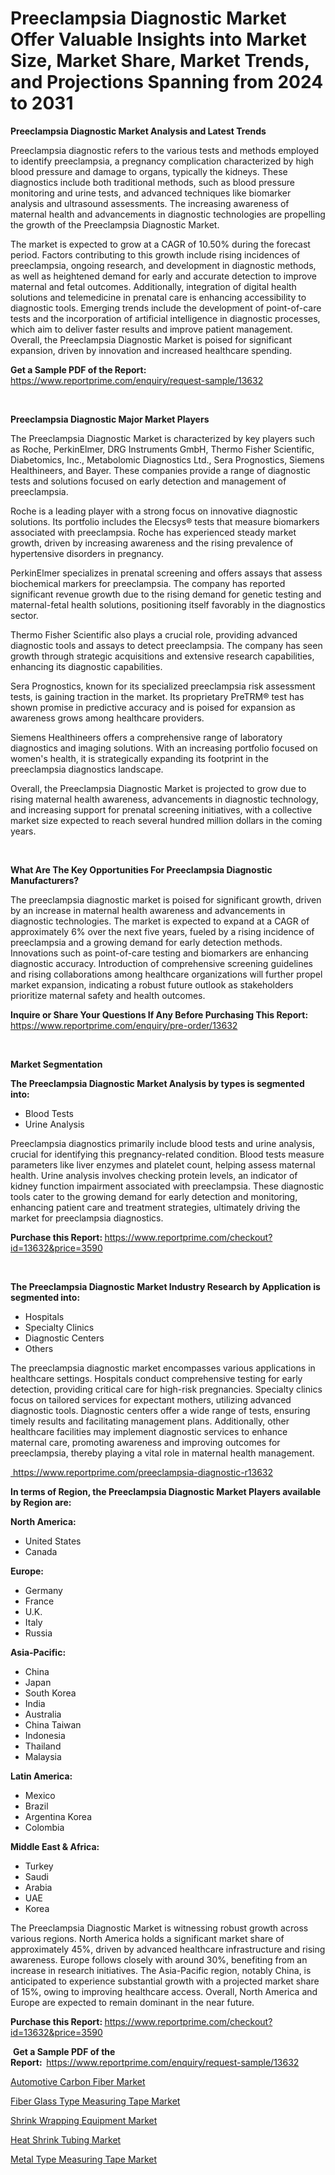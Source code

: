 <p><h1>Preeclampsia Diagnostic Market Offer Valuable Insights into Market Size, Market Share, Market Trends, and Projections Spanning from 2024 to 2031</h1></p><p><strong>Preeclampsia Diagnostic Market Analysis and Latest Trends</strong></p>
<p><p>Preeclampsia diagnostic refers to the various tests and methods employed to identify preeclampsia, a pregnancy complication characterized by high blood pressure and damage to organs, typically the kidneys. These diagnostics include both traditional methods, such as blood pressure monitoring and urine tests, and advanced techniques like biomarker analysis and ultrasound assessments. The increasing awareness of maternal health and advancements in diagnostic technologies are propelling the growth of the Preeclampsia Diagnostic Market.</p><p>The market is expected to grow at a CAGR of 10.50% during the forecast period. Factors contributing to this growth include rising incidences of preeclampsia, ongoing research, and development in diagnostic methods, as well as heightened demand for early and accurate detection to improve maternal and fetal outcomes. Additionally, integration of digital health solutions and telemedicine in prenatal care is enhancing accessibility to diagnostic tools. Emerging trends include the development of point-of-care tests and the incorporation of artificial intelligence in diagnostic processes, which aim to deliver faster results and improve patient management. Overall, the Preeclampsia Diagnostic Market is poised for significant expansion, driven by innovation and increased healthcare spending.</p></p>
<p><strong>Get a Sample PDF of the Report:&nbsp;</strong> <a href="https://www.reportprime.com/enquiry/request-sample/13632?utm_campaign=1108&utm_medium=2&utm_source=Github&utm_content=ia&utm_term=29112024&utm_id=preeclampsia-diagnostic">https://www.reportprime.com/enquiry/request-sample/13632</a></p>
<p>&nbsp;</p>
<p><strong>Preeclampsia Diagnostic Major Market Players</strong></p>
<p><p>The Preeclampsia Diagnostic Market is characterized by key players such as Roche, PerkinElmer, DRG Instruments GmbH, Thermo Fisher Scientific, Diabetomics, Inc., Metabolomic Diagnostics Ltd., Sera Prognostics, Siemens Healthineers, and Bayer. These companies provide a range of diagnostic tests and solutions focused on early detection and management of preeclampsia.</p><p>Roche is a leading player with a strong focus on innovative diagnostic solutions. Its portfolio includes the Elecsys® tests that measure biomarkers associated with preeclampsia. Roche has experienced steady market growth, driven by increasing awareness and the rising prevalence of hypertensive disorders in pregnancy.</p><p>PerkinElmer specializes in prenatal screening and offers assays that assess biochemical markers for preeclampsia. The company has reported significant revenue growth due to the rising demand for genetic testing and maternal-fetal health solutions, positioning itself favorably in the diagnostics sector.</p><p>Thermo Fisher Scientific also plays a crucial role, providing advanced diagnostic tools and assays to detect preeclampsia. The company has seen growth through strategic acquisitions and extensive research capabilities, enhancing its diagnostic capabilities.</p><p>Sera Prognostics, known for its specialized preeclampsia risk assessment tests, is gaining traction in the market. Its proprietary PreTRM® test has shown promise in predictive accuracy and is poised for expansion as awareness grows among healthcare providers.</p><p>Siemens Healthineers offers a comprehensive range of laboratory diagnostics and imaging solutions. With an increasing portfolio focused on women's health, it is strategically expanding its footprint in the preeclampsia diagnostics landscape.</p><p>Overall, the Preeclampsia Diagnostic Market is projected to grow due to rising maternal health awareness, advancements in diagnostic technology, and increasing support for prenatal screening initiatives, with a collective market size expected to reach several hundred million dollars in the coming years.</p></p>
<p>&nbsp;</p>
<p><strong>What Are The Key Opportunities For Preeclampsia Diagnostic Manufacturers?</strong></p>
<p><p>The preeclampsia diagnostic market is poised for significant growth, driven by an increase in maternal health awareness and advancements in diagnostic technologies. The market is expected to expand at a CAGR of approximately 6% over the next five years, fueled by a rising incidence of preeclampsia and a growing demand for early detection methods. Innovations such as point-of-care testing and biomarkers are enhancing diagnostic accuracy. Introduction of comprehensive screening guidelines and rising collaborations among healthcare organizations will further propel market expansion, indicating a robust future outlook as stakeholders prioritize maternal safety and health outcomes.</p></p>
<p><strong>Inquire or Share Your Questions If Any Before Purchasing This Report:</strong> <a href="https://www.reportprime.com/enquiry/pre-order/13632?utm_campaign=1108&utm_medium=2&utm_source=Github&utm_content=ia&utm_term=29112024&utm_id=preeclampsia-diagnostic">https://www.reportprime.com/enquiry/pre-order/13632</a></p>
<p>&nbsp;</p>
<p><strong>Market Segmentation</strong></p>
<p><strong>The Preeclampsia Diagnostic Market Analysis by types is segmented into:</strong></p>
<p><ul><li>Blood Tests</li><li>Urine Analysis</li></ul></p>
<p><p>Preeclampsia diagnostics primarily include blood tests and urine analysis, crucial for identifying this pregnancy-related condition. Blood tests measure parameters like liver enzymes and platelet count, helping assess maternal health. Urine analysis involves checking protein levels, an indicator of kidney function impairment associated with preeclampsia. These diagnostic tools cater to the growing demand for early detection and monitoring, enhancing patient care and treatment strategies, ultimately driving the market for preeclampsia diagnostics.</p></p>
<p><strong>Purchase this Report:&nbsp;</strong><a href="https://www.reportprime.com/checkout?id=13632&price=3590&utm_campaign=1108&utm_medium=2&utm_source=Github&utm_content=ia&utm_term=29112024&utm_id=preeclampsia-diagnostic">https://www.reportprime.com/checkout?id=13632&price=3590</a></p>
<p>&nbsp;</p>
<p><strong>The Preeclampsia Diagnostic Market Industry Research by Application is segmented into:</strong></p>
<p><ul><li>Hospitals</li><li>Specialty Clinics</li><li>Diagnostic Centers</li><li>Others</li></ul></p>
<p><p>The preeclampsia diagnostic market encompasses various applications in healthcare settings. Hospitals conduct comprehensive testing for early detection, providing critical care for high-risk pregnancies. Specialty clinics focus on tailored services for expectant mothers, utilizing advanced diagnostic tools. Diagnostic centers offer a wide range of tests, ensuring timely results and facilitating management plans. Additionally, other healthcare facilities may implement diagnostic services to enhance maternal care, promoting awareness and improving outcomes for preeclampsia, thereby playing a vital role in maternal health management.</p></p>
<p><a href="https://www.reportprime.com/preeclampsia-diagnostic-r13632?utm_campaign=1108&utm_medium=2&utm_source=Github&utm_content=ia&utm_term=29112024&utm_id=preeclampsia-diagnostic">&nbsp;https://www.reportprime.com/preeclampsia-diagnostic-r13632</a></p>
<p><strong>In terms of Region, the Preeclampsia Diagnostic Market Players available by Region are:</strong></p>
<p>
    <p> <strong> North America: </strong>
        <ul>
            <li>United States</li>
            <li>Canada</li>
        </ul>
        </p> 
    <p> <strong> Europe: </strong>
        <ul>
            <li>Germany</li>
            <li>France</li>
            <li>U.K.</li>
            <li>Italy</li>
            <li>Russia</li>
        </ul>
        </p> 
    <p> <strong> Asia-Pacific: </strong>
        <ul>
            <li>China</li>
            <li>Japan</li>
            <li>South Korea</li>
            <li>India</li>
            <li>Australia</li>
            <li>China Taiwan</li>
            <li>Indonesia</li>
            <li>Thailand</li>
            <li>Malaysia</li>
        </ul>
        </p> 
    <p> <strong> Latin America: </strong>
        <ul>
            <li>Mexico</li>
            <li>Brazil</li>
            <li>Argentina Korea</li>
            <li>Colombia</li>
        </ul>
        </p> 
    <p> <strong> Middle East & Africa: </strong>
        <ul>
            <li>Turkey</li>
            <li>Saudi</li>
            <li>Arabia</li>
            <li>UAE</li>
            <li>Korea</li>
        </ul>
    </p>
    </p>
<p><p>The Preeclampsia Diagnostic Market is witnessing robust growth across various regions. North America holds a significant market share of approximately 45%, driven by advanced healthcare infrastructure and rising awareness. Europe follows closely with around 30%, benefiting from an increase in research initiatives. The Asia-Pacific region, notably China, is anticipated to experience substantial growth with a projected market share of 15%, owing to improving healthcare access. Overall, North America and Europe are expected to remain dominant in the near future.</p></p>
<p><strong>Purchase this Report: </strong><a href="https://www.reportprime.com/checkout?id=13632&price=3590&utm_campaign=1108&utm_medium=2&utm_source=Github&utm_content=ia&utm_term=29112024&utm_id=preeclampsia-diagnostic">https://www.reportprime.com/checkout?id=13632&price=3590</a></p>
<p>&nbsp;<strong>Get a Sample PDF of the Report:&nbsp;&nbsp;</strong><a href="https://www.reportprime.com/enquiry/request-sample/13632?utm_campaign=1108&utm_medium=2&utm_source=Github&utm_content=ia&utm_term=29112024&utm_id=preeclampsia-diagnostic">https://www.reportprime.com/enquiry/request-sample/13632</a></p>
<p><strong></strong></p>
<p><p><a href="https://www.linkedin.com/pulse/automotive-carbon-fiber-industry-analysis-report-cc5mf?utm_campaign=1108&utm_medium=2&utm_source=Github&utm_content=ia&utm_term=29112024&utm_id=preeclampsia-diagnostic">Automotive Carbon Fiber Market</a></p><p><a href="https://issuu.com/reportprime-2/docs/fiber-glass-type-measuring-tape-market-size-2030.p?utm_campaign=1108&utm_medium=2&utm_source=Github&utm_content=ia&utm_term=29112024&utm_id=preeclampsia-diagnostic">Fiber Glass Type Measuring Tape Market</a></p><p><a href="https://www.linkedin.com/pulse/emerging-opportunities-challenges-global-shrink-wrapping-yjvvc?utm_campaign=1108&utm_medium=2&utm_source=Github&utm_content=ia&utm_term=29112024&utm_id=preeclampsia-diagnostic">Shrink Wrapping Equipment Market</a></p><p><a href="https://www.linkedin.com/pulse/global-heat-shrink-tubing-market-share-growth-opportunities-rp5jf?utm_campaign=1108&utm_medium=2&utm_source=Github&utm_content=ia&utm_term=29112024&utm_id=preeclampsia-diagnostic">Heat Shrink Tubing Market</a></p><p><a href="https://issuu.com/reportprime-2/docs/metal-type-measuring-tape-market-size-2030.pptx?utm_campaign=1108&utm_medium=2&utm_source=Github&utm_content=ia&utm_term=29112024&utm_id=preeclampsia-diagnostic">Metal Type Measuring Tape Market</a></p></p>